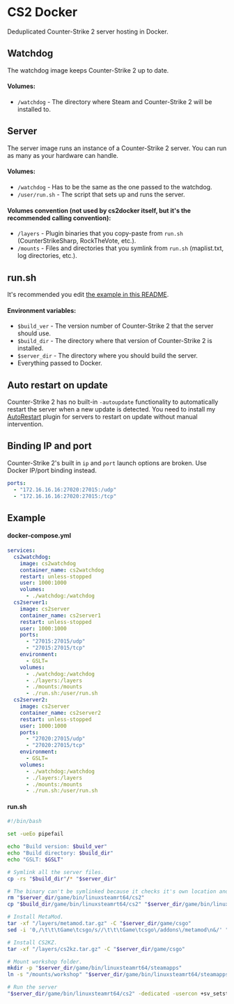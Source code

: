 # CS2 Docker

Deduplicated Counter-Strike 2 server hosting in Docker.

## Watchdog

The watchdog image keeps Counter-Strike 2 up to date.

#### Volumes:

- `/watchdog` - The directory where Steam and Counter-Strike 2 will be installed to.

## Server

The server image runs an instance of a Counter-Strike 2 server. You can run as many as your hardware can handle.

#### Volumes:

- `/watchdog` - Has to be the same as the one passed to the watchdog.
- `/user/run.sh` - The script that sets up and runs the server.

#### Volumes convention (not used by cs2docker itself, but it's the recommended calling convention):
- `/layers` - Plugin binaries that you copy-paste from `run.sh` (CounterStrikeSharp, RockTheVote, etc.).
- `/mounts` - Files and directories that you symlink from `run.sh` (maplist.txt, log directories, etc.).

## run.&#8203;sh

It's recommended you edit [the example in this README](#runsh-1).

#### Environment variables:

- `$build_ver` - The version number of Counter-Strike 2 that the server should use. 
- `$build_dir` - The directory where that version of Counter-Strike 2 is installed. 
- `$server_dir` - The directory where you should build the server. 
- Everything passed to Docker.

## Auto restart on update

Counter-Strike 2 has no built-in `-autoupdate` functionality to automatically restart the server when a new update is detected.
You need to install my [AutoRestart](https://github.com/Szwagi/cs2docker-autorestart/) plugin for servers to restart on update without manual intervention.

## Binding IP and port

Counter-Strike 2's built in `ip` and `port` launch options are broken. Use Docker IP/port binding instead.

```yml
ports:
  - "172.16.16.16:27020:27015:/udp"
  - "172.16.16.16:27020:27015:/tcp"
```

## Example

#### docker-compose.yml

```yml
services:
  cs2watchdog:
    image: cs2watchdog
    container_name: cs2watchdog
    restart: unless-stopped
    user: 1000:1000
    volumes:
      - ./watchdog:/watchdog
  cs2server1:
    image: cs2server
    container_name: cs2server1
    restart: unless-stopped
    user: 1000:1000
    ports:
      - "27015:27015/udp"
      - "27015:27015/tcp"
    environment:
      - GSLT=
    volumes:
      - ./watchdog:/watchdog
      - ./layers:/layers
      - ./mounts:/mounts
      - ./run.sh:/user/run.sh
  cs2server2:
    image: cs2server
    container_name: cs2server2
    restart: unless-stopped
    user: 1000:1000
    ports:
      - "27020:27015/udp"
      - "27020:27015/tcp"
    environment:
      - GSLT=
    volumes:
      - ./watchdog:/watchdog
      - ./layers:/layers
      - ./mounts:/mounts
      - ./run.sh:/user/run.sh
```

#### run.&#8203;sh

```bash
#!/bin/bash

set -ueEo pipefail

echo "Build version: $build_ver"
echo "Build directory: $build_dir"
echo "GSLT: $GSLT"

# Symlink all the server files.
cp -rs "$build_dir"/* "$server_dir"

# The binary can't be symlinked because it checks it's own location and sets CWD based on that.
rm "$server_dir/game/bin/linuxsteamrt64/cs2"
cp "$build_dir/game/bin/linuxsteamrt64/cs2" "$server_dir/game/bin/linuxsteamrt64/cs2"

# Install MetaMod.
tar -xf "/layers/metamod.tar.gz" -C "$server_dir/game/csgo"
sed -i '0,/\t\t\tGame\tcsgo/s//\t\t\tGame\tcsgo\/addons\/metamod\n&/' "$server_dir/game/csgo/gameinfo.gi"

# Install CS2KZ.
tar -xf "/layers/cs2kz.tar.gz" -C "$server_dir/game/csgo"

# Mount workshop folder.
mkdir -p "$server_dir/game/bin/linuxsteamrt64/steamapps"
ln -s "/mounts/workshop" "$server_dir/game/bin/linuxsteamrt64/steamapps/workshop"

# Run the server
"$server_dir/game/bin/linuxsteamrt64/cs2" -dedicated -usercon +sv_setsteamaccount "$GSLT" +map de_dust2 +host_workshop_map 3070194623
```

